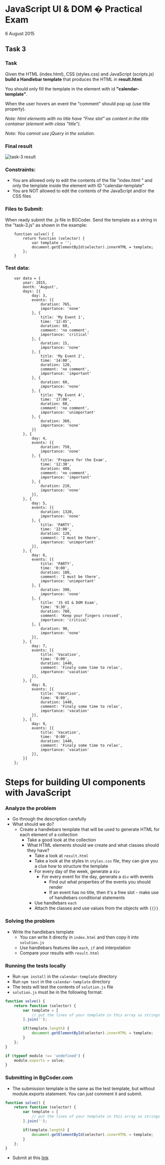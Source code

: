 # JavaScript UI & DOM � Practical Exam
6 August 2015

## Task 3

### Task
Given the HTML (index.html), CSS (styles.css) and JavaScript (scripts.js) **build a Handlebar template** that produces the HTML in **result.html**.

You should only fill the template in the element with id **"calendar-template"**.

When the user hovers an event the "comment" should pop up (use title property).

_Note: html elements with no title have "Free slot" as content in the title container (element with class "title")._

_Note: You cannot use jQuery in the solution._

### Final result
![task-3 result](https://cloud.githubusercontent.com/assets/3619393/9065226/15f50932-3ad9-11e5-878c-8602b1a1d109.jpg)
 
### Constraints:
*	You are allowed only to edit the contents of the file "index.html " and only the template inside the element with ID "calendar-template"
*	You are NOT allowed to edit the contents of the JavaScript and/or the CSS files

### Files to Submit:
When ready submit the .js file in BGCoder. Send the template as a string in the "task-3.js" as shown in the example:

		function solve() {
			return function (selector) {
				var template = '';
				document.getElementById(selector).innerHTML = template;
			};
		}

### Test data:

		var data = {
			year: 2015,
			month: 'August',
			days: [{
				day: 3,
				events: [{
					duration: 765,
					importance: 'none'
				}, {
					title: 'My Event 1',
					time: '12:45',
					duration: 60,
					comment: 'no comment',
					importance: 'critical'
				}, {
					duration: 15,
					importance: 'none'
				}, {
					title: 'My Event 2',
					time: '14:00',
					duration: 120,
					comment: 'no comment',
					importance: 'important'
				}, {
					duration: 60,
					importance: 'none'
				}, {
					title: 'My Event 4',
					time: '17:00',
					duration: 60,
					comment: 'no comment',
					importance: 'unimportant'
				}, {
					duration: 360,
					importance: 'none'
				}]
			}, {
				day: 4,
				events: [{
					duration: 750,
					importance: 'none'
				}, {
					title: 'Prepare for the Exam',
					time: '12:30',
					duration: 480,
					comment: 'no comment',
					importance: 'important'
				}, {
					duration: 210,
					importance: 'none'
				}],
			}, {
				day: 5,
				events: [{
					duration: 1320,
					importance: 'none'
				}, {
					title: 'PARTY',
					time: '22:00',
					duration: 120,
					comment: 'I must be there',
					importance: 'unimportant'
				}],
			}, {
				day: 6,
				events: [{
					title: 'PARTY',
					time: '0:00',
					duration: 180,
					comment: 'I must be there',
					importance: 'unimportant'
				}, {
					duration: 390,
					importance: 'none'
				}, {
					title: 'JS UI & DOM Exam',
					time: '9:30',
					duration: 780,
					comment: 'Keep your fingers crossed',
					importance: 'critical'
				}, {
					duration: 90,
					importance: 'none'
				}],
			}, {
				day: 7,
				events: [{
					title: 'Vacation',
					time: '0:00',
					duration: 1440,
					comment: 'Finaly some time to relax',
					importance: 'vacation'
				}],
			}, {
				day: 8,
				events: [{
					title: 'Vacation',
					time: '0:00',
					duration: 1440,
					comment: 'Finaly some time to relax',
					importance: 'vacation'
				}],
			}, {
				day: 9,
				events: [{
					title: 'Vacation',
					time: '0:00',
					duration: 1440,
					comment: 'Finaly some time to relax',
					importance: 'vacation'
				}],
			}]
		};


# Steps for building UI components with JavaScript

### Analyze the problem
- Go through the description carefully
- What should we do?
    - Create a handlebars template that will be used to generate HTML for each element of a collection
        - Take a good look at the collection
        - What HTML elements should we create and what classes should they have?
            - Take a look at `result.html`
            - Take a look at the styles in `styles.css` file, they can give you a clue how to structure the template
            - For every day of the week, generate a `div`
                - For every event for the day, generate a `div` with events
                    - Find out what properties of the events you should render
                    - If an event has no title, then it's a free slot - make use of handlebars conditional statements
            - Use handlebars `each`
            - Attach the classes and use values from the objects with `{{}}`

### Solving the problem
- Write the handlebars template
    - You can write it directly in `index.html` and then copy it into `solution.js`
    - Use handlebars features like `each`, `if` and interpolation
    - Compare your results with `result.html`

### Running the tests locally
- Run `npm install` in the `calendar-template` directory
- Run `npm test` in the `calendar-template` directory
- The tests will test the contents of `solution.js` file
- `solution.js` must be in the following format:

```js
function solve() {
    return function (selector) {
        var template = [
            // put the lines of your template in this array as strings
        ].join('');

        if(template.length) {
            document.getElementById(selector).innerHTML = template;
        }
    };
}

if (typeof module !== 'undefined') {
    module.exports = solve;
}
```

### Submitting in BgCoder.com
- The submission template is the same as the test template, but without module.exports statement. You can just comment it and submit.

```js
function solve() {
    return function (selector) {
        var template = [
            // put the lines of your template in this array as strings
        ].join('');

        if(template.length) {
            document.getElementById(selector).innerHTML = template;
        }
    };
}
```
- Submit at this <a href="http://bgcoder.com/Contests/Practice/Index/263#2" target="_blank">link</a>
